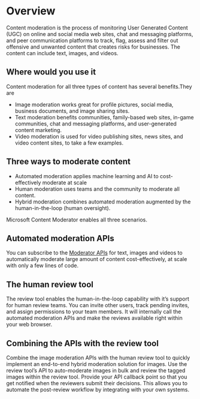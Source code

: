 <!-- 
NavPath: Content Moderator
LinkLabel: Overview
Url: Content-Moderator/documentation
Weight: 200
-->

# Overview #
Content moderation is the process of monitoring User Generated Content (UGC) on online and social media web sites, chat and messaging platforms, and peer communication platforms to track, flag, assess and filter out offensive and unwanted content that creates risks for businesses. The content can include text, images, and videos.

## Where would you use it ##
Content moderation for all three types of content has several benefits.They are

- Image moderation works great for profile pictures, social media, business documents, and image sharing sites.
- Text moderation benefits communities, family-based web sites, in-game communities, chat and messaging platforms, and user-generated content marketing.
- Video moderation is used for video publishing sites, news sites, and video content sites, to take a few examples.

## Three ways to moderate content ##
- Automated moderation applies machine learning and AI to cost-effectively moderate at scale
- Human moderation uses teams and the community to moderate all content.
- Hybrid moderation combines automated moderation augmented by the human-in-the-loop (human oversight).

Microsoft Content Moderator enables all three scenarios.

## Automated moderation APIs ##
You can subscribe to the [Moderator APIs](api-reference.md) for text, images and videos to automatically moderate large amount of content cost-effectively, at scale with only a few lines of code.

## The human review tool ##
The review tool enables the human-in-the-loop capability with it’s support for human review teams. You can invite other users, track pending invites, and assign permissions to your team members. It will internally call the automated moderation APIs and make the reviews available right within your web browser.

## Combining the APIs with the review tool ##
Combine the image moderation APIs with the human review tool to quickly implement an end-to-end hybrid moderation solution for images. Use the review tool’s API to auto-moderate images in bulk and review the tagged images within the review tool. Provide your API callback point so that you get notified when the reviewers submit their decisions. This allows you to automate the post-review workflow by integrating with your own systems.
